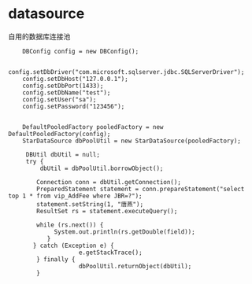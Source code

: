 # datasource
自用的数据库连接池


        DBConfig config = new DBConfig();

        config.setDbDriver("com.microsoft.sqlserver.jdbc.SQLServerDriver");
        config.setDbHost("127.0.0.1");
        config.setDbPort(1433);
        config.setDbName("test");
        config.setUser("sa");
        config.setPassword("123456");


        DefaultPooledFactory pooledFactory = new DefaultPooledFactory(config);
        StarDataSource dbPoolUtil = new StarDataSource(pooledFactory);
		
		 DBUtil dbUtil = null;
		 try {
             dbUtil = dbPoolUtil.borrowObject();

            Connection conn = dbUtil.getConnection();
            PreparedStatement statement = conn.prepareStatement("select top 1 * from vip_AddFee where JBR=?");
            statement.setString(1, "唐燕");
            ResultSet rs = statement.executeQuery();

            while (rs.next()) {
                 System.out.println(rs.getDouble(field));
               }
           } catch (Exception e) {
                        e.getStackTrace();
            } finally {
                        dbPoolUtil.returnObject(dbUtil);
            }